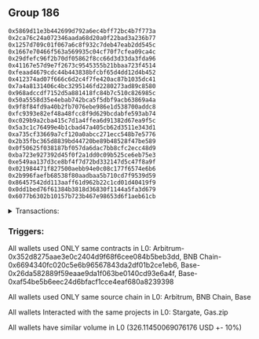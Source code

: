 ## Group 186

```0x0a851d44dd8e81a7464ec4fb7f88f044d1465c6c
0x5869d11e3b442699d792a6ec4bff72bc4b7f773a
0x2ca76c24a072346aada68d20a0f22bad3a236b77
0x1257d709c01f067a6c8f932c7deb47eab2dd545c
0x1667e70466f563a569935c04cf70f7cfea09ca4c
0x29dfefc96f2b70df05862f8cc66d3d33da3fda96
0x41167e57d9e7f2673c9545355b21bbaa723f4514
0xfeaad4679cdc44b443838bfcbf65d4dd12d4b452
0x412374ad07f666c6d2c4f7fe420ac87b1035dc41
0x7a4a8131406c4bc3295146fd2280273ad89c8580
0x968adccdf7152d5a881418fc84b7c510c826985c
0x50a5558d35e4ebab742bca5f5dbf9acb63869a4a
0x9f8f84fd9a40b2fb7076ebe986e1d538700addc8
0xfc9393e82ef48a48fcc8f9d629bcdabfe593ab74
0xc029b9a2cba415c7d1a4ffea6d91382d67ea9f5c
0x5a3c1c76499e4b1cbad47a405cb62d3511e343d1
0xa735cf33669a7cf120a0abcc271ecc548b7e5776
0x2b35fbc365d8839bd44720be89b48528f47be589
0x0f50625f038187bf057da6dac7bb8cfc2ecc48d9
0xba723e927392d45f0f2a1dd0c09b525ce6eb75e3
0xe549aa137d3ce8bf4f7d72bd332147d5c47f8a9f
0x021984471f827500aebb94e0c08c177f6574e6b6
0x2b996faefb68538f80aadbaa5b710cd7f9539d59
0x86457542dd113aaff61d962b22c1cd01d40419f9
0x0dd1bed76f61384b3818d36830f1144a5fa3d679
0x6077b6302b10157b723b467e98653d6f1aeb61cb
```
<details>
<summary>Transactions:</summary>

Hashes: 

Wallet: 0x0a851d44dd8e81a7464ec4fb7f88f044d1465c6c

       Hash: 0x8db10d80ce02a7d8a9b0ab292e0f5c0f1c1184a08ffc14539cc3cf7b2d91ef12
         - source chain: Arbitrum
         - destination chain: BNB Chain
         - project: Stargate
         - contract: 0x352d8275aae3e0c2404d9f68f6cee084b5beb3dd
         - value USD: 30.511621657
       Hash: 0xfe3b4bf9785e4436964f2738ab80615f096f02709fe7b38086403e62d5298c67
         - source chain: BNB Chain
         - destination chain: Base
         - project: Stargate
         - contract: 0x6694340fc020c5e6b96567843da2df01b2ce1eb6
         - value USD: 27.685051458
       Hash: 0xf5a89861ec413b20fda3e90ac6d5903e7b449264de636d9553f6622383a1b84c
         - source chain: Base
         - destination chain: Zora
         - project: Gas.zip
         - contract: 0x26da582889f59eaae9da1f063be0140cd93e6a4f
         - value USD: 9.804815774e-05
       Hash: 0xf8e8f1baebe929e5f9ef385e12bb090493435081e6418db1ff81fce8baa4ff33
         - source chain: Base
         - destination chain: Optimism
         - project: Stargate
         - contract: 0xaf54be5b6eec24d6bfacf1cce4eaf680a8239398
         - value USD: 210.559702146
       Hash: 0xef76d80de36c8b1d60ced2bb9cbf0857bec8a5a18388e10a7cc809612ec954ad
         - source chain: Base
         - destination chain: Metis
         - project: Gas.zip
         - contract: 0x26da582889f59eaae9da1f063be0140cd93e6a4f
         - value USD: 4.216039785e-07
       Hash: 0xf1a8eff0ff43d19fa3ed3c77099ed213bf7f671bea398aea992563fa2d8b7af9
         - source chain: Base
         - destination chain: Optimism
         - project: Stargate
         - contract: 0xaf54be5b6eec24d6bfacf1cce4eaf680a8239398
         - value USD: 57.35802696
Wallet: 0x5869d11e3b442699d792a6ec4bff72bc4b7f773a

       Hash:0xc2fe6da9aed9357dc8ae5689980cb4f5120614c63f47d8ffc3ad31b7a6371596
         - source chain: Arbitrum
         - destination chain: BNB Chain
         - project: Stargate
         - contract: 0x352d8275aae3e0c2404d9f68f6cee084b5beb3dd
         - value USD: 29.108297993
       Hash:0x3869e528b2d69a6bcc0be990b42a583aa6aa8fbd037265e33ed1a268eb94f1b4
         - source chain: BNB Chain
         - destination chain: Base
         - project: Stargate
         - contract: 0x6694340fc020c5e6b96567843da2df01b2ce1eb6
         - value USD: 26.284470063
       Hash:0x29ecef3c51447c8f0d413a4468b7f8155b3fa4676c6f679926c51cace1e1b6a9
         - source chain: Base
         - destination chain: Scroll
         - project: Gas.zip
         - contract: 0x26da582889f59eaae9da1f063be0140cd93e6a4f
         - value USD: 3.562303309e-05
       Hash:0x545f3049045b304d8a0d730583f95cff1d1aa5d7dc7fda424620bcdfe8806656
         - source chain: Base
         - destination chain: Optimism
         - project: Stargate
         - contract: 0xaf54be5b6eec24d6bfacf1cce4eaf680a8239398
         - value USD: 203.630908238
       Hash:0xc7da23176b4ff0febdcda395a0bf77bd304861ccf68df208c46b127f32caf8cd
         - source chain: Base
         - destination chain: Kava
         - project: Gas.zip
         - contract: 0x26da582889f59eaae9da1f063be0140cd93e6a4f
         - value USD: 1.119944386e-08
       Hash:0xff892a59c0aabc1309052683df731c59a698334ae6576364d15db70c9da489f4
         - source chain: Base
         - destination chain: Optimism
         - project: Stargate
         - contract: 0xaf54be5b6eec24d6bfacf1cce4eaf680a8239398
         - value USD: 56.107373946
Wallet: 0x2ca76c24a072346aada68d20a0f22bad3a236b77

       Hash:0xebd75e8a15eb996be109eeb7c1f790e5180981ca8cabb1998d7969c239447ff0
         - source chain: Arbitrum
         - destination chain: BNB Chain
         - project: Stargate
         - contract: 0x352d8275aae3e0c2404d9f68f6cee084b5beb3dd
         - value USD: 30.486773031
       Hash:0x4f9ddf6b92d2cbbf7dcd046e703daf9240f18de8edfd49a6caaa4af6f040a85f
         - source chain: BNB Chain
         - destination chain: Base
         - project: Stargate
         - contract: 0x6694340fc020c5e6b96567843da2df01b2ce1eb6
         - value USD: 27.661378262
       Hash:0x9221a7698d66a619295ba55540ad15806f94ca19645aee91986c26ab73f06c35
         - source chain: Base
         - destination chain: Zora
         - project: Gas.zip
         - contract: 0x26da582889f59eaae9da1f063be0140cd93e6a4f
         - value USD: 7.396020203e-05
       Hash:0x6c655f2da1b8afe4f7fa8a2b919ac5220f3d484ec84847389252b134f6ed3b5d
         - source chain: Base
         - destination chain: Optimism
         - project: Stargate
         - contract: 0xaf54be5b6eec24d6bfacf1cce4eaf680a8239398
         - value USD: 208.10547419
       Hash:0x316c4cc237a4385dfb0f324b35d94383d1d61fa9037f2ef67a5e006c15fb1552
         - source chain: Base
         - destination chain: Scroll
         - project: Gas.zip
         - contract: 0x26da582889f59eaae9da1f063be0140cd93e6a4f
         - value USD: 5.412644236e-05
       Hash:0xd2d30fb0404cf749433aa2ffd99ff4eeef4b840228b14df717f789ffc57c9921
         - source chain: Base
         - destination chain: Optimism
         - project: Stargate
         - contract: 0xaf54be5b6eec24d6bfacf1cce4eaf680a8239398
         - value USD: 57.447465355
Wallet: 0x1257d709c01f067a6c8f932c7deb47eab2dd545c

       Hash:0x6ae14d738dd5ea33470aee43569c18dfef1aecfd85bcb7a1b27ddfa51c2540af
         - source chain: Arbitrum
         - destination chain: BNB Chain
         - project: Stargate
         - contract: 0x352d8275aae3e0c2404d9f68f6cee084b5beb3dd
         - value USD: 29.562436363
       Hash:0x967933715aecdfdbd3afb47abebd602c086ce94382712e50c3ecdbd5c88dbf86
         - source chain: BNB Chain
         - destination chain: Base
         - project: Stargate
         - contract: 0x6694340fc020c5e6b96567843da2df01b2ce1eb6
         - value USD: 26.698198733
       Hash:0x882d456c0b8fc3efa3a92a38270922aebf02ab7cae42e891c49f749691bc5a00
         - source chain: Base
         - destination chain: Scroll
         - project: Gas.zip
         - contract: 0x26da582889f59eaae9da1f063be0140cd93e6a4f
         - value USD: 0.0001404565305
       Hash:0xd998a1ea3287decd4d0f14784b1a8d0d9ccc75dd7c1d5df37048afcfbafd851d
         - source chain: Base
         - destination chain: Optimism
         - project: Stargate
         - contract: 0xaf54be5b6eec24d6bfacf1cce4eaf680a8239398
         - value USD: 204.635819043
       Hash:0x732b7f0b731a4d8868bab8649190bdffe5c22785fc4cf24cdba5cf447088d9aa
         - source chain: Base
         - destination chain: Linea
         - project: Gas.zip
         - contract: 0x26da582889f59eaae9da1f063be0140cd93e6a4f
         - value USD: 0.0001014870794
       Hash:0xf9c04c23244664d50e2404e24ba6dc03e8ba63c18f8da3ae8ac0c4a7263add9f
         - source chain: Base
         - destination chain: Optimism
         - project: Stargate
         - contract: 0xaf54be5b6eec24d6bfacf1cce4eaf680a8239398
         - value USD: 55.303109971
Wallet: 0x1667e70466f563a569935c04cf70f7cfea09ca4c

       Hash:0xce9b31d755130a3fc94f9793c04428167ef5d7c645cca979fdd23acd04ee0d60
         - source chain: Arbitrum
         - destination chain: BNB Chain
         - project: Stargate
         - contract: 0x352d8275aae3e0c2404d9f68f6cee084b5beb3dd
         - value USD: 30.572896461
       Hash:0x0e1a9d7aa806f4b198b8f10501a702f6eeb0fa147a6d12667811e69eabb21d4b
         - source chain: BNB Chain
         - destination chain: Base
         - project: Stargate
         - contract: 0x6694340fc020c5e6b96567843da2df01b2ce1eb6
         - value USD: 27.672249404
       Hash:0x404e059c62295d7e6c11a410b0ae417dcce5cbc64df70e4791cce192333faca9
         - source chain: Base
         - destination chain: Linea
         - project: Gas.zip
         - contract: 0x26da582889f59eaae9da1f063be0140cd93e6a4f
         - value USD: 8.897066732e-05
       Hash:0xc162ee851c5250181e247f43d8fb13a643fec971a5ae3bd7aa9a69d21806ca89
         - source chain: Base
         - destination chain: Optimism
         - project: Stargate
         - contract: 0xaf54be5b6eec24d6bfacf1cce4eaf680a8239398
         - value USD: 207.968943785
       Hash:0xf9c51142769937e23f163fedcd47ae1a56542b5ccc1ea88c277f9cb18975643f
         - source chain: Base
         - destination chain: Linea
         - project: Gas.zip
         - contract: 0x26da582889f59eaae9da1f063be0140cd93e6a4f
         - value USD: 0.0001067152017
       Hash:0xbcc8a94dfebbf410e155601dadd1380070aecda42fadda5bf085833964c16ec1
         - source chain: Base
         - destination chain: Optimism
         - project: Stargate
         - contract: 0xaf54be5b6eec24d6bfacf1cce4eaf680a8239398
         - value USD: 52.935320374
Wallet: 0x29dfefc96f2b70df05862f8cc66d3d33da3fda96

       Hash:0x30f969fe845a8b5b0609d845dbb2809f5137574ad4b3b567d5af7994e649c7da
         - source chain: Arbitrum
         - destination chain: BNB Chain
         - project: Stargate
         - contract: 0x352d8275aae3e0c2404d9f68f6cee084b5beb3dd
         - value USD: 30.517636503
       Hash:0xd1456b6fdc4bd0a98619bb8dda3caac2dbaf74b699264ae3fb6df48af5e03766
         - source chain: BNB Chain
         - destination chain: Base
         - project: Stargate
         - contract: 0x6694340fc020c5e6b96567843da2df01b2ce1eb6
         - value USD: 28.777725663
       Hash:0x1019c677760f669aff812a4cfdf561e3720e767c186dd56f3d377ac94c45c1cd
         - source chain: Base
         - destination chain: Zora
         - project: Gas.zip
         - contract: 0x26da582889f59eaae9da1f063be0140cd93e6a4f
         - value USD: 0.0001574853647
       Hash:0x48489764019fc56291e2dbc514c627fed3afe92b5c46b9bd66e3351b96863ae1
         - source chain: Base
         - destination chain: Optimism
         - project: Stargate
         - contract: 0xaf54be5b6eec24d6bfacf1cce4eaf680a8239398
         - value USD: 206.752378517
       Hash:0x417d017bb1b7371594165fbddb481595ec970cc0216af7a639c49f39467f7aab
         - source chain: Base
         - destination chain: Metis
         - project: Gas.zip
         - contract: 0x26da582889f59eaae9da1f063be0140cd93e6a4f
         - value USD: 2.164786831e-06
       Hash:0x02a385eee9648632f469a3c90c50dcad64b704e35656b16575ba2bf7ac0f3791
         - source chain: Base
         - destination chain: Optimism
         - project: Stargate
         - contract: 0xaf54be5b6eec24d6bfacf1cce4eaf680a8239398
         - value USD: 54.609044397
Wallet: 0x41167e57d9e7f2673c9545355b21bbaa723f4514

       Hash:0xb98318e34354cf21ba5b1dc97bf58fd00be13e90f9444ef1eb1e75cf9c758803
         - source chain: Arbitrum
         - destination chain: BNB Chain
         - project: Stargate
         - contract: 0x352d8275aae3e0c2404d9f68f6cee084b5beb3dd
         - value USD: 28.95184398
       Hash:0x9b1626db20806e68d7974aca6edf50a62073555b42d0441846fb84602d9c988b
         - source chain: BNB Chain
         - destination chain: Base
         - project: Stargate
         - contract: 0x6694340fc020c5e6b96567843da2df01b2ce1eb6
         - value USD: 26.023824792
       Hash:0xf651033ea0342056b1e9b9415ed521c11fb3f858afdcdd860c758c9815a3d25b
         - source chain: Base
         - destination chain: Base
         - project: Gas.zip
         - contract: 0x26da582889f59eaae9da1f063be0140cd93e6a4f
         - value USD: 0.0001635266852
       Hash:0x9347bac0dd23d78caea739e805f6fa3073103d1e25d2ae34f31ff682d1cfc8ac
         - source chain: Base
         - destination chain: Optimism
         - project: Stargate
         - contract: 0xaf54be5b6eec24d6bfacf1cce4eaf680a8239398
         - value USD: 215.636928557
       Hash:0x5665b0d98d0f168d80f26c577a959d9a49baca3bd05c9358728c38cff0127c8d
         - source chain: Base
         - destination chain: Arbitrum
         - project: Gas.zip
         - contract: 0x26da582889f59eaae9da1f063be0140cd93e6a4f
         - value USD: 7.442385824e-05
       Hash:0xa1473da7f851b8c85edb60f69ef5052eaab764f851de852a494086e8d2142fe2
         - source chain: Base
         - destination chain: Base
         - project: Gas.zip
         - contract: 0x26da582889f59eaae9da1f063be0140cd93e6a4f
         - value USD: 7.909753447e-05
       Hash:0x286131671cd9994d088748af326467acd1fdc0ccc1fa63af8d9578ebcc2c92ee
         - source chain: Base
         - destination chain: Optimism
         - project: Stargate
         - contract: 0xaf54be5b6eec24d6bfacf1cce4eaf680a8239398
         - value USD: 52.130992966
Wallet: 0xfeaad4679cdc44b443838bfcbf65d4dd12d4b452

       Hash:0xf28bdc4a20be65c48dea6ae0146e7854c30e3e8091f1cb659eac9caab27ac39d
         - source chain: Arbitrum
         - destination chain: BNB Chain
         - project: Stargate
         - contract: 0x352d8275aae3e0c2404d9f68f6cee084b5beb3dd
         - value USD: 29.051412536
       Hash:0x8350cc1b20162d96d71ce24958bc2649afd1f3a955e3565036c7d1af5a234654
         - source chain: BNB Chain
         - destination chain: Base
         - project: Stargate
         - contract: 0x6694340fc020c5e6b96567843da2df01b2ce1eb6
         - value USD: 27.257096262
       Hash:0x15081e0c5b39ab43ada524c9e2c2e4d7428448125fc3933ba03849a9636b186f
         - source chain: Base
         - destination chain: Base
         - project: Gas.zip
         - contract: 0x26da582889f59eaae9da1f063be0140cd93e6a4f
         - value USD: 8.558775222e-05
       Hash:0xdc14f8da6ff5a4dde4a0d1593391aa0d2fa414df352414c0047e65be33173f99
         - source chain: Base
         - destination chain: Optimism
         - project: Stargate
         - contract: 0xaf54be5b6eec24d6bfacf1cce4eaf680a8239398
         - value USD: 220.750291969
       Hash:0x0185aed6ac7db71254271dc1bff49e3790bd2b98fa8aba4c3fb53351d93ad3ee
         - source chain: Base
         - destination chain: Kava
         - project: Gas.zip
         - contract: 0x26da582889f59eaae9da1f063be0140cd93e6a4f
         - value USD: 2.310934211e-08
       Hash:0xe26c05fe494b1e26a03928fff66af35b3874564e20cebde47366bbfb0e4da1e5
         - source chain: Base
         - destination chain: Optimism
         - project: Stargate
         - contract: 0xaf54be5b6eec24d6bfacf1cce4eaf680a8239398
         - value USD: 57.917628832
Wallet: 0x412374ad07f666c6d2c4f7fe420ac87b1035dc41

       Hash:0x0464394cb1c762578e6cd7ac1485a39b64e68e6898363bc68a9622a8d0c36d3b
         - source chain: Arbitrum
         - destination chain: BNB Chain
         - project: Stargate
         - contract: 0x352d8275aae3e0c2404d9f68f6cee084b5beb3dd
         - value USD: 28.596647974
       Hash:0x7e9040feb2e8a85a49253ea8718d8907b30d03efc603d0b8dc516d623d7420c7
         - source chain: BNB Chain
         - destination chain: Base
         - project: Stargate
         - contract: 0x6694340fc020c5e6b96567843da2df01b2ce1eb6
         - value USD: 27.015731166
       Hash:0xecfbdf830325ae7262a5edb20c9e9c426c08bc7517272203c494153976d64511
         - source chain: Base
         - destination chain: Zora
         - project: Gas.zip
         - contract: 0x26da582889f59eaae9da1f063be0140cd93e6a4f
         - value USD: 0.0001515217098
       Hash:0x1bcc1c37b1e13198f99d1f5de45f5b45b466dcf301c5a2528279a3b6a62aa667
         - source chain: Base
         - destination chain: Optimism
         - project: Stargate
         - contract: 0xaf54be5b6eec24d6bfacf1cce4eaf680a8239398
         - value USD: 210.746985373
       Hash:0x9e9987792a5cc6259f9642b3c1076b2c4da2faf6b17f2b70ed57d86288c681b6
         - source chain: Base
         - destination chain: Scroll
         - project: Gas.zip
         - contract: 0x26da582889f59eaae9da1f063be0140cd93e6a4f
         - value USD: 0.0001040271076
       Hash:0x8bef84a3a103266a5cc4358ee6fa197b4889c50b9554a51eb459e614f07da0d2
         - source chain: Base
         - destination chain: Optimism
         - project: Stargate
         - contract: 0xaf54be5b6eec24d6bfacf1cce4eaf680a8239398
         - value USD: 58.353316761
Wallet: 0x7a4a8131406c4bc3295146fd2280273ad89c8580

       Hash:0xe13fccddea3e7401858ec87454dae0332ac171a2913d43b3abf91a4082ad1f07
         - source chain: Arbitrum
         - destination chain: BNB Chain
         - project: Stargate
         - contract: 0x352d8275aae3e0c2404d9f68f6cee084b5beb3dd
         - value USD: 31.183860959
       Hash:0x96d21c34378debbc088b72f9cc85c62e76fd9df27124fb724a15b52d64e087bf
         - source chain: BNB Chain
         - destination chain: Base
         - project: Stargate
         - contract: 0x6694340fc020c5e6b96567843da2df01b2ce1eb6
         - value USD: 29.67061724
       Hash:0xcf6e209e1e9a6297743d91634340a51c5545b7668cfbc502924024978afcf424
         - source chain: Base
         - destination chain: Linea
         - project: Gas.zip
         - contract: 0x26da582889f59eaae9da1f063be0140cd93e6a4f
         - value USD: 0.000141744143
       Hash:0x1ffc4342c87ccb84c22b830120169422a57bd4b7cac4f906aab02da5b67e3556
         - source chain: Base
         - destination chain: Optimism
         - project: Stargate
         - contract: 0xaf54be5b6eec24d6bfacf1cce4eaf680a8239398
         - value USD: 209.759932491
       Hash:0xa6cf1d1b22470d357bbb1dd376ac810675105774b912215db11168283782c5ee
         - source chain: Base
         - destination chain: Base
         - project: Gas.zip
         - contract: 0x26da582889f59eaae9da1f063be0140cd93e6a4f
         - value USD: 0.0001024882451
       Hash:0x5591ca55562439dc19ad92652a1f2f50f29fe346ec51f1635302d75cdd4982da
         - source chain: Base
         - destination chain: Optimism
         - project: Stargate
         - contract: 0xaf54be5b6eec24d6bfacf1cce4eaf680a8239398
         - value USD: 56.50184331
Wallet: 0x968adccdf7152d5a881418fc84b7c510c826985c

       Hash:0xc5f3b2dbe539e6af820abe8a8db2a13dc36860b7f5444b93a19d846098cb672a
         - source chain: Arbitrum
         - destination chain: BNB Chain
         - project: Stargate
         - contract: 0x352d8275aae3e0c2404d9f68f6cee084b5beb3dd
         - value USD: 28.855986562
       Hash:0xa0fac65c6afe70def18282b8c303d325b07da1c2e13b7e919fa0e0de80625701
         - source chain: BNB Chain
         - destination chain: Base
         - project: Stargate
         - contract: 0x6694340fc020c5e6b96567843da2df01b2ce1eb6
         - value USD: 27.088157992
       Hash:0xa24125cb520c6ad388b1cc816ed9815f46b54075d7c5dc00d86e4f49821c89f1
         - source chain: Base
         - destination chain: Base
         - project: Gas.zip
         - contract: 0x26da582889f59eaae9da1f063be0140cd93e6a4f
         - value USD: 2.368040575e-05
       Hash:0x7d61e39ddaef2eefb17574208345feca7a381c9621c30d335bce8e04faaf9a12
         - source chain: Base
         - destination chain: Optimism
         - project: Stargate
         - contract: 0xaf54be5b6eec24d6bfacf1cce4eaf680a8239398
         - value USD: 213.060377707
       Hash:0x8274302fd521c0c82afbafc91ac3dc39d87c902515e42810d8fc26d8c77254c9
         - source chain: Base
         - destination chain: Linea
         - project: Gas.zip
         - contract: 0x26da582889f59eaae9da1f063be0140cd93e6a4f
         - value USD: 8.386541653e-05
       Hash:0xbe3c05296435d2efcd99a6a339b9e21b0eaa16f2f8d48ead528d48e006072793
         - source chain: Base
         - destination chain: Optimism
         - project: Stargate
         - contract: 0xaf54be5b6eec24d6bfacf1cce4eaf680a8239398
         - value USD: 57.192047645
Wallet: 0x50a5558d35e4ebab742bca5f5dbf9acb63869a4a

       Hash:0x4c8fffa1a3dec6119f1b90d6d7de1e7a40f6b87f29594fe551ea03f99d4bbaac
         - source chain: Arbitrum
         - destination chain: BNB Chain
         - project: Stargate
         - contract: 0x352d8275aae3e0c2404d9f68f6cee084b5beb3dd
         - value USD: 31.113168264
       Hash:0x1ff20cc44d4673d826c99a89f34e028be2a97bb050af73c61b22149635b21193
         - source chain: BNB Chain
         - destination chain: Base
         - project: Stargate
         - contract: 0x6694340fc020c5e6b96567843da2df01b2ce1eb6
         - value USD: 29.370847348
       Hash:0x7e6edbaeaadb6b9c90533385fbd27a5eaec815add3127ba434329a9dca83aab1
         - source chain: Base
         - destination chain: Linea
         - project: Gas.zip
         - contract: 0x26da582889f59eaae9da1f063be0140cd93e6a4f
         - value USD: 2.027708559e-05
       Hash:0xf5cebb60e8882962b15e07d24fbd5b1f5ac0f73de8e90f30dac074f4e2d62b8d
         - source chain: Base
         - destination chain: Optimism
         - project: Stargate
         - contract: 0xaf54be5b6eec24d6bfacf1cce4eaf680a8239398
         - value USD: 211.452494131
       Hash:0xb9c0d58f22f9695645065dbeb468d1008092cb57017a8a5e4e3e4cc205965675
         - source chain: Base
         - destination chain: Arbitrum
         - project: Gas.zip
         - contract: 0x26da582889f59eaae9da1f063be0140cd93e6a4f
         - value USD: 5.112275218e-05
       Hash:0xb1385be2e73768e2e2aaea9e2e037125ea32afa0742ffb6c68ab8e9ce032bab1
         - source chain: Base
         - destination chain: Optimism
         - project: Stargate
         - contract: 0xaf54be5b6eec24d6bfacf1cce4eaf680a8239398
         - value USD: 59.318430196
Wallet: 0x9f8f84fd9a40b2fb7076ebe986e1d538700addc8

       Hash:0x53a5b028189ab8e4940019643c5d4940ef63bacd7779ab032d289c08382265ac
         - source chain: Arbitrum
         - destination chain: BNB Chain
         - project: Stargate
         - contract: 0x352d8275aae3e0c2404d9f68f6cee084b5beb3dd
         - value USD: 30.412431217
       Hash:0xe1bd9891266ffe3f5f55dbda630ca9e128dd917e085389f371121f491b97c3b0
         - source chain: BNB Chain
         - destination chain: Base
         - project: Stargate
         - contract: 0x6694340fc020c5e6b96567843da2df01b2ce1eb6
         - value USD: 28.805346783
       Hash:0x2b200738bdcdc0203c846ea192a0c50551872c53aa91751a59dab248332f748c
         - source chain: Base
         - destination chain: Kava
         - project: Gas.zip
         - contract: 0x26da582889f59eaae9da1f063be0140cd93e6a4f
         - value USD: 7.543466979e-09
       Hash:0x0a6a853c16999160007ff76840c707ebdd0833ca8c1233055c3619c1eb524914
         - source chain: Base
         - destination chain: Optimism
         - project: Stargate
         - contract: 0xaf54be5b6eec24d6bfacf1cce4eaf680a8239398
         - value USD: 209.473590091
       Hash:0xba2c88e39430dec42d10a861145ab1df5c05fe6f74f641de9287a31602e67337
         - source chain: Base
         - destination chain: Arbitrum
         - project: Gas.zip
         - contract: 0x26da582889f59eaae9da1f063be0140cd93e6a4f
         - value USD: 7.109544927e-05
       Hash:0x4acb2ddb6cee186d833a23cf0280fbe6aed7310be10652bdbb2898eb191b3971
         - source chain: Base
         - destination chain: Optimism
         - project: Stargate
         - contract: 0xaf54be5b6eec24d6bfacf1cce4eaf680a8239398
         - value USD: 52.93322064
Wallet: 0xfc9393e82ef48a48fcc8f9d629bcdabfe593ab74

       Hash:0x7222018af91cf8f032ed9d9327e12d330a5be5967966f24104b32b130e51b6a8
         - source chain: Arbitrum
         - destination chain: BNB Chain
         - project: Stargate
         - contract: 0x352d8275aae3e0c2404d9f68f6cee084b5beb3dd
         - value USD: 29.18153847
       Hash:0xfade7b2839178e36ea0ae54df5bbd7b4b42f1c19c460caece0f0bd709f406d84
         - source chain: BNB Chain
         - destination chain: Base
         - project: Stargate
         - contract: 0x6694340fc020c5e6b96567843da2df01b2ce1eb6
         - value USD: 27.675184534
       Hash:0xc7f5d808ee87b3445a05a7d3495ff9680b73435eec86c3168ed85371ccbd6b1d
         - source chain: Base
         - destination chain: Zora
         - project: Gas.zip
         - contract: 0x26da582889f59eaae9da1f063be0140cd93e6a4f
         - value USD: 5.694775671e-05
       Hash:0x153de5da7645de21ee9d3c51c080ac34244a851f9558a8392bf8b8a65f18ce48
         - source chain: Base
         - destination chain: Optimism
         - project: Stargate
         - contract: 0xaf54be5b6eec24d6bfacf1cce4eaf680a8239398
         - value USD: 207.013241544
       Hash:0x8d9f54a1ea96748c0ba39a3e953a7ba0a68bcf182252087622c44eef63019e9c
         - source chain: Base
         - destination chain: Zora
         - project: Gas.zip
         - contract: 0x26da582889f59eaae9da1f063be0140cd93e6a4f
         - value USD: 2.646843566e-05
       Hash:0x4b657a903e1018db42dd710af842085e450bff96e54116b6307f57d4af89ef7c
         - source chain: Base
         - destination chain: Optimism
         - project: Stargate
         - contract: 0xaf54be5b6eec24d6bfacf1cce4eaf680a8239398
         - value USD: 67.235864718
Wallet: 0xc029b9a2cba415c7d1a4ffea6d91382d67ea9f5c

       Hash:0xaa9f388cf201995df9ba8db6116f2542f81e57a480f108eb4a370d7aac5659df
         - source chain: Arbitrum
         - destination chain: BNB Chain
         - project: Stargate
         - contract: 0x352d8275aae3e0c2404d9f68f6cee084b5beb3dd
         - value USD: 28.309998005
       Hash:0x9875c68755125c74368e24cd9687cc035936dc0c5a1152a82b88c260ed1ef840
         - source chain: BNB Chain
         - destination chain: Base
         - project: Stargate
         - contract: 0x6694340fc020c5e6b96567843da2df01b2ce1eb6
         - value USD: 26.650146518
       Hash:0xe9b8c0645af7b739372879130f5ddc55d58c6817dd92e404481929ec148a4e49
         - source chain: Base
         - destination chain: Base
         - project: Gas.zip
         - contract: 0x26da582889f59eaae9da1f063be0140cd93e6a4f
         - value USD: 0.0001247427052
       Hash:0xac80ead5749288359be77b54b75fb623154812787a05b6182afd8bb356a4c4ba
         - source chain: Base
         - destination chain: Optimism
         - project: Stargate
         - contract: 0xaf54be5b6eec24d6bfacf1cce4eaf680a8239398
         - value USD: 207.167973106
       Hash:0xfd0b337e2dab09b07d8034c5367a6615de608314328dc00e6209b2cc590408c3
         - source chain: Base
         - destination chain: Arbitrum
         - project: Gas.zip
         - contract: 0x26da582889f59eaae9da1f063be0140cd93e6a4f
         - value USD: 8.863848221e-05
       Hash:0x0dc2d2ae081eb7ccb797d4999fd1676b02c106faaca0c18ea40adbdb3ded2b85
         - source chain: Base
         - destination chain: Optimism
         - project: Stargate
         - contract: 0xaf54be5b6eec24d6bfacf1cce4eaf680a8239398
         - value USD: 53.348998796
Wallet: 0x5a3c1c76499e4b1cbad47a405cb62d3511e343d1

       Hash:0x4ddfa51c58a75b7a450d88412a66308e8c4a4f41451c243bf1d0a4b198620544
         - source chain: Arbitrum
         - destination chain: BNB Chain
         - project: Stargate
         - contract: 0x352d8275aae3e0c2404d9f68f6cee084b5beb3dd
         - value USD: 28.654592757
       Hash:0xa8c3ba6d1f6a0fc9207b6e1aecba894c4de07f3ff2381053defc298ef7cd47d8
         - source chain: BNB Chain
         - destination chain: Base
         - project: Stargate
         - contract: 0x6694340fc020c5e6b96567843da2df01b2ce1eb6
         - value USD: 26.938761977
       Hash:0x056d8fc9865d7c4975f7b6bd5c39a2169406a5b72bc27b4e372ec943f8556111
         - source chain: Base
         - destination chain: Kava
         - project: Gas.zip
         - contract: 0x26da582889f59eaae9da1f063be0140cd93e6a4f
         - value USD: 7.822854645e-09
       Hash:0xc6975a6bd983ef7e707e468e855ce4e3b6c9910fe723854c4f50f0ca0da22011
         - source chain: Base
         - destination chain: Optimism
         - project: Stargate
         - contract: 0xaf54be5b6eec24d6bfacf1cce4eaf680a8239398
         - value USD: 205.987013147
       Hash:0xec418161a007dc169fd85aca6bf7c905843af89719b345759be9677f497ded46
         - source chain: Base
         - destination chain: Base
         - project: Gas.zip
         - contract: 0x26da582889f59eaae9da1f063be0140cd93e6a4f
         - value USD: 0.0001489618937
       Hash:0x4c9c6c29a8888dbf6942f00618dbe746e91951903fca8aa3731623f018b96702
         - source chain: Base
         - destination chain: Optimism
         - project: Stargate
         - contract: 0xaf54be5b6eec24d6bfacf1cce4eaf680a8239398
         - value USD: 52.496040891
Wallet: 0xa735cf33669a7cf120a0abcc271ecc548b7e5776

       Hash:0x8028debe1a053cb81a787ac3249b95e699dabf02132317cc5dbce99d2892ebe1
         - source chain: Arbitrum
         - destination chain: BNB Chain
         - project: Stargate
         - contract: 0x352d8275aae3e0c2404d9f68f6cee084b5beb3dd
         - value USD: 31.081027401
       Hash:0x8e990b0219526377c1a4b61b30408a1a7089a58e88daddea4bd27791afcc2dd9
         - source chain: BNB Chain
         - destination chain: Base
         - project: Stargate
         - contract: 0x6694340fc020c5e6b96567843da2df01b2ce1eb6
         - value USD: 29.41482717
       Hash:0x1b5188f31fc38d79856194ad64111cbd28f01d19672458e2330fc82f88bc6acd
         - source chain: Base
         - destination chain: Base
         - project: Gas.zip
         - contract: 0x26da582889f59eaae9da1f063be0140cd93e6a4f
         - value USD: 0.0001111837155
       Hash:0x68c8b4f14ab9e979abaf6aac35cfb30c3bbb39330f02332dd095feb9b7c86da6
         - source chain: Base
         - destination chain: Optimism
         - project: Stargate
         - contract: 0xaf54be5b6eec24d6bfacf1cce4eaf680a8239398
         - value USD: 206.653198923
       Hash:0x80b606f5b85684569eb7fdb2c5ddd891510a3e2ef7f526bb060e43dc23b283fc
         - source chain: Base
         - destination chain: Scroll
         - project: Gas.zip
         - contract: 0x26da582889f59eaae9da1f063be0140cd93e6a4f
         - value USD: 7.338223947e-05
       Hash:0x5058440434b3b1280e02eda24b18e398d89e1692e6a360560540b20fbbd8f5d3
         - source chain: Base
         - destination chain: Optimism
         - project: Stargate
         - contract: 0xaf54be5b6eec24d6bfacf1cce4eaf680a8239398
         - value USD: 57.127790288
Wallet: 0x2b35fbc365d8839bd44720be89b48528f47be589

       Hash:0x7ce9a0b60133e142694c8cef6f871fa5351419fd099d046f36761f5ddf526a74
         - source chain: Arbitrum
         - destination chain: BNB Chain
         - project: Stargate
         - contract: 0x352d8275aae3e0c2404d9f68f6cee084b5beb3dd
         - value USD: 29.336956166
       Hash:0x1c14c6211b07902c4ca69853ebf635183ef6a233885f1a0f120f712fb9e53353
         - source chain: BNB Chain
         - destination chain: Base
         - project: Stargate
         - contract: 0x6694340fc020c5e6b96567843da2df01b2ce1eb6
         - value USD: 27.77444959
       Hash:0x0d8f7d0b187c207e7ea643109df97d40fcf8bc73eda69cfbb60b058078e01423
         - source chain: Base
         - destination chain: Base
         - project: Gas.zip
         - contract: 0x26da582889f59eaae9da1f063be0140cd93e6a4f
         - value USD: 2.779592887e-05
       Hash:0xda23c61b9d37a0646bdf4e71855a9d2fa91f571093dcf8a0bc4d31f69e07fae6
         - source chain: Base
         - destination chain: Optimism
         - project: Stargate
         - contract: 0xaf54be5b6eec24d6bfacf1cce4eaf680a8239398
         - value USD: 205.56851568
       Hash:0x305fa4e1aca71637281b06935489a8f4647e39781a78e44efd22e78861a0ae5f
         - source chain: Base
         - destination chain: Kava
         - project: Gas.zip
         - contract: 0x26da582889f59eaae9da1f063be0140cd93e6a4f
         - value USD: 4.621868421e-09
       Hash:0x9c76f27fab289b1e58e84a8b11cf1f053f6c8693937fbc477e4ce57621d8f14f
         - source chain: Base
         - destination chain: Optimism
         - project: Stargate
         - contract: 0xaf54be5b6eec24d6bfacf1cce4eaf680a8239398
         - value USD: 55.481488916
Wallet: 0x0f50625f038187bf057da6dac7bb8cfc2ecc48d9

       Hash:0x422005c7c6e60c338d1f912e263dbe2ca8132c673004358a88c33d7b98eabab4
         - source chain: Arbitrum
         - destination chain: BNB Chain
         - project: Stargate
         - contract: 0x352d8275aae3e0c2404d9f68f6cee084b5beb3dd
         - value USD: 28.235197049
       Hash:0x6d1016ede64b75dfc03ed267f806696e75d250158beb8cda65408170b7ef02c5
         - source chain: BNB Chain
         - destination chain: Base
         - project: Stargate
         - contract: 0x6694340fc020c5e6b96567843da2df01b2ce1eb6
         - value USD: 26.612151855
       Hash:0x3ad785697df1420e9cc25857b0e6c164d7375cfdf17649f0891ea1c1ef079b78
         - source chain: Base
         - destination chain: Kava
         - project: Gas.zip
         - contract: 0x26da582889f59eaae9da1f063be0140cd93e6a4f
         - value USD: 4.000901941e-08
       Hash:0x861d3c43456e441348233696c9aa76d710f23471ee4b1f316d5f5286fb22be73
         - source chain: Base
         - destination chain: Optimism
         - project: Stargate
         - contract: 0xaf54be5b6eec24d6bfacf1cce4eaf680a8239398
         - value USD: 212.487119682
       Hash:0xaec07907bfcc216bc1b9161c37c30e020b2969f2c27339a4eebf6adcb2dfbcaa
         - source chain: Base
         - destination chain: Linea
         - project: Gas.zip
         - contract: 0x26da582889f59eaae9da1f063be0140cd93e6a4f
         - value USD: 9.157363496e-05
       Hash:0x2a834e8443fc7c781f6a88afe1609ff8be2da929310405db753a9f4c5ec3a313
         - source chain: Base
         - destination chain: Optimism
         - project: Stargate
         - contract: 0xaf54be5b6eec24d6bfacf1cce4eaf680a8239398
         - value USD: 56.028287671
Wallet: 0xba723e927392d45f0f2a1dd0c09b525ce6eb75e3

       Hash:0x0844b48f385081b32404d753462da9d6c2050812f1f3576a7caccf0d00080376
         - source chain: Arbitrum
         - destination chain: BNB Chain
         - project: Stargate
         - contract: 0x352d8275aae3e0c2404d9f68f6cee084b5beb3dd
         - value USD: 28.432554616
       Hash:0x3d8243307e6e0b3a57e6e122a68aee1dc5baed4a33e1be000280b2f7985e36aa
         - source chain: BNB Chain
         - destination chain: Base
         - project: Stargate
         - contract: 0x6694340fc020c5e6b96567843da2df01b2ce1eb6
         - value USD: 26.80027443
       Hash:0xdce3391d8a6670f50e29259a64606e086f7a964c2f1bd4a967b8b9bc5bf5d2d0
         - source chain: Base
         - destination chain: Metis
         - project: Gas.zip
         - contract: 0x26da582889f59eaae9da1f063be0140cd93e6a4f
         - value USD: 1.776583644e-06
       Hash:0xeee6b09150f7ea5e4063e51190984cc12cd0c2a21c3841f2e35ada346fd53fac
         - source chain: Base
         - destination chain: Optimism
         - project: Stargate
         - contract: 0xaf54be5b6eec24d6bfacf1cce4eaf680a8239398
         - value USD: 205.465034181
       Hash:0xce98361b023839951b8fdf3104f8be354fb0387b20e414b364f3fd2c083dcf07
         - source chain: Base
         - destination chain: Linea
         - project: Gas.zip
         - contract: 0x26da582889f59eaae9da1f063be0140cd93e6a4f
         - value USD: 0.0001350479869
       Hash:0xb32441ec09fd4ffd01c28ca6fc342719e8915f78fa88806c28582905b0bd14e3
         - source chain: Base
         - destination chain: Optimism
         - project: Stargate
         - contract: 0xaf54be5b6eec24d6bfacf1cce4eaf680a8239398
         - value USD: 56.014967571
Wallet: 0xe549aa137d3ce8bf4f7d72bd332147d5c47f8a9f

       Hash:0x5931c6de370c287beb10a45e67443f3b9b69b01fc3fc92f8f420b4a3f32ce6c2
         - source chain: Arbitrum
         - destination chain: BNB Chain
         - project: Stargate
         - contract: 0x352d8275aae3e0c2404d9f68f6cee084b5beb3dd
         - value USD: 28.238705126
       Hash:0x175bec35956572952ed621bed14f3c300a5ab7febbdbe8c3d7eeeba1a5efeade
         - source chain: BNB Chain
         - destination chain: Base
         - project: Stargate
         - contract: 0x6694340fc020c5e6b96567843da2df01b2ce1eb6
         - value USD: 26.482787027
       Hash:0x8a4636bc1670486433aa5c1c151e90e7f8d5d146ad3b7a3dbcc30608b68a8455
         - source chain: Base
         - destination chain: Linea
         - project: Gas.zip
         - contract: 0x26da582889f59eaae9da1f063be0140cd93e6a4f
         - value USD: 7.442413236e-05
       Hash:0xe2d0f4645c35b3bb2bc6cd831e3780bff65bd97d06c7598258f4b472e06aafc0
         - source chain: Base
         - destination chain: Optimism
         - project: Stargate
         - contract: 0xaf54be5b6eec24d6bfacf1cce4eaf680a8239398
         - value USD: 217.849019867
       Hash:0xbeddebbacb461ddd3cf6c81e882dc97fc245107d0612c47075991b0be6e565ee
         - source chain: Base
         - destination chain: Kava
         - project: Gas.zip
         - contract: 0x26da582889f59eaae9da1f063be0140cd93e6a4f
         - value USD: 2.464996491e-08
       Hash:0xa80b770d8a7f1fb33845b16fbad08ad9d74a198d7b86966b793e90e770e959d6
         - source chain: Base
         - destination chain: Optimism
         - project: Stargate
         - contract: 0xaf54be5b6eec24d6bfacf1cce4eaf680a8239398
         - value USD: 54.587056004
Wallet: 0x021984471f827500aebb94e0c08c177f6574e6b6

       Hash:0x914ded906304fc864c11e622c1a68d0dd4a9694ee051b7b730bc03fe321e823d
         - source chain: Arbitrum
         - destination chain: BNB Chain
         - project: Stargate
         - contract: 0x352d8275aae3e0c2404d9f68f6cee084b5beb3dd
         - value USD: 28.316613035
       Hash:0x36e4e408a4483b520bb4f2a439d254989901005d8c63259f6ab5d4fbf9874539
         - source chain: BNB Chain
         - destination chain: Base
         - project: Stargate
         - contract: 0x6694340fc020c5e6b96567843da2df01b2ce1eb6
         - value USD: 26.574543138
       Hash:0x4ed9b50c85ee6e3a0dd341a582333e93508f45c29f2e30dfdf9e1daecb2a3657
         - source chain: Base
         - destination chain: Metis
         - project: Gas.zip
         - contract: 0x26da582889f59eaae9da1f063be0140cd93e6a4f
         - value USD: 2.108571497e-06
       Hash:0x283f89e13507ff6df9eee8886a078ea01790791471a092f55c6863367c1fcb5b
         - source chain: Base
         - destination chain: Optimism
         - project: Stargate
         - contract: 0xaf54be5b6eec24d6bfacf1cce4eaf680a8239398
         - value USD: 211.762927963
       Hash:0xd66466cf0fd5be24c86675ed5003451d0ad7849708a6b11ee40cd5fe0f6379f6
         - source chain: Base
         - destination chain: Base
         - project: Gas.zip
         - contract: 0x26da582889f59eaae9da1f063be0140cd93e6a4f
         - value USD: 0.0001063734144
       Hash:0xae4f295cd94e76b7431603fa41e30f35a277f47c9832e1b759cde8fa655c13bc
         - source chain: Base
         - destination chain: Optimism
         - project: Stargate
         - contract: 0xaf54be5b6eec24d6bfacf1cce4eaf680a8239398
         - value USD: 53.04388046
Wallet: 0x2b996faefb68538f80aadbaa5b710cd7f9539d59

       Hash:0x4169ce3435bd833f96f4a8a38f975ab00d10a85a9c0b2cc402d19a368d56f163
         - source chain: Arbitrum
         - destination chain: BNB Chain
         - project: Stargate
         - contract: 0x352d8275aae3e0c2404d9f68f6cee084b5beb3dd
         - value USD: 28.640801524
       Hash:0x1aeaa91433266ffac1067fde21aa4c35b550b2fc3f53a9d608bf100551ca84c2
         - source chain: BNB Chain
         - destination chain: Base
         - project: Stargate
         - contract: 0x6694340fc020c5e6b96567843da2df01b2ce1eb6
         - value USD: 26.92991822
       Hash:0x188e0166e52765f5ec1c759210fb48e7bbc1abc9158409f7ef238f27973f8394
         - source chain: Base
         - destination chain: Metis
         - project: Gas.zip
         - contract: 0x26da582889f59eaae9da1f063be0140cd93e6a4f
         - value USD: 3.741592827e-06
       Hash:0x3bbcfca7377bba1c542c3010b4d7b76e82ef16548f5f34c62f9dc321f647098b
         - source chain: Base
         - destination chain: Optimism
         - project: Stargate
         - contract: 0xaf54be5b6eec24d6bfacf1cce4eaf680a8239398
         - value USD: 210.173607093
       Hash:0xc7410ba5dea67f1d4429d96f7faebe216998b31b11fba45fe3e2e85585017ef9
         - source chain: Base
         - destination chain: Zora
         - project: Gas.zip
         - contract: 0x26da582889f59eaae9da1f063be0140cd93e6a4f
         - value USD: 2.836624383e-05
       Hash:0x3bcbfc709960b5563080455c7526aba6fcdbaf98ee85d9388d06aac411c62852
         - source chain: Base
         - destination chain: Optimism
         - project: Stargate
         - contract: 0xaf54be5b6eec24d6bfacf1cce4eaf680a8239398
         - value USD: 58.348261414
Wallet: 0x86457542dd113aaff61d962b22c1cd01d40419f9

       Hash:0x64d5345a2d9665997d3fc29bfddd3e688a94aedd3b225750e6c94c6cf4899b76
         - source chain: Arbitrum
         - destination chain: BNB Chain
         - project: Stargate
         - contract: 0x352d8275aae3e0c2404d9f68f6cee084b5beb3dd
         - value USD: 28.902880953
       Hash:0x6360c943ff2c68a45212ae9f5b0c186f47f064d728f3e0397fb48e5fde473b4d
         - source chain: BNB Chain
         - destination chain: Base
         - project: Stargate
         - contract: 0x6694340fc020c5e6b96567843da2df01b2ce1eb6
         - value USD: 27.170559417
       Hash:0xfeee615ee4501edd43de537a44144091a9501832f00cf7debc00e3a45247c3d9
         - source chain: Base
         - destination chain: Scroll
         - project: Gas.zip
         - contract: 0x26da582889f59eaae9da1f063be0140cd93e6a4f
         - value USD: 4.258187974e-05
       Hash:0x393f15c2526f7c7788b4a045da3f52d4a7f59199392f799a5fbe114951ad6fee
         - source chain: Base
         - destination chain: Optimism
         - project: Stargate
         - contract: 0xaf54be5b6eec24d6bfacf1cce4eaf680a8239398
         - value USD: 209.491888166
       Hash:0x4060b3b6a0ea83c4114173860ca01134b1e527a4e50643a6fe6fc7a684c26b7d
         - source chain: Base
         - destination chain: Base
         - project: Gas.zip
         - contract: 0x26da582889f59eaae9da1f063be0140cd93e6a4f
         - value USD: 8.139878663e-05
       Hash:0x48377e6925046900f65969a9748d73b1bc1c480734f24bf7a970e98ebc13fb11
         - source chain: Base
         - destination chain: Optimism
         - project: Stargate
         - contract: 0xaf54be5b6eec24d6bfacf1cce4eaf680a8239398
         - value USD: 58.997944837
Wallet: 0x0dd1bed76f61384b3818d36830f1144a5fa3d679

       Hash:0xdfda0be171f63cff62618697ef1c99b4601a4ff62569fd0ca2f6bdb30a46d949
         - source chain: Arbitrum
         - destination chain: BNB Chain
         - project: Stargate
         - contract: 0x352d8275aae3e0c2404d9f68f6cee084b5beb3dd
         - value USD: 29.082459064
       Hash:0x44c16ca02324edc6f5586f4cbc4d8b828c6faf9c0b543e44e0d264d67832b001
         - source chain: BNB Chain
         - destination chain: Base
         - project: Stargate
         - contract: 0x6694340fc020c5e6b96567843da2df01b2ce1eb6
         - value USD: 27.434866291
       Hash:0x5fa6e5e970bfeb6ee67d36ee4948b61faaa7e68719b92e5763cbe122643e7287
         - source chain: Base
         - destination chain: Base
         - project: Gas.zip
         - contract: 0x26da582889f59eaae9da1f063be0140cd93e6a4f
         - value USD: 0.0001595130733
       Hash:0xdeaa133d3bec3caf81ff5def4ef796997e0163eba3a08499026360affe34411e
         - source chain: Base
         - destination chain: Optimism
         - project: Stargate
         - contract: 0xaf54be5b6eec24d6bfacf1cce4eaf680a8239398
         - value USD: 214.869407895
       Hash:0x086103c06ecbf0677b20be4e9aac3ee7964288c8cad74fe19743c8bf7ee0bda7
         - source chain: Base
         - destination chain: Base
         - project: Gas.zip
         - contract: 0x26da582889f59eaae9da1f063be0140cd93e6a4f
         - value USD: 7.883990697e-05
       Hash:0xaaebb70eaae02ca4d72c8db5335fd8f948617bb6272f4e2a92506eb250070fc5
         - source chain: Base
         - destination chain: Optimism
         - project: Stargate
         - contract: 0xaf54be5b6eec24d6bfacf1cce4eaf680a8239398
         - value USD: 57.148663059
Wallet: 0x6077b6302b10157b723b467e98653d6f1aeb61cb

       Hash:0xf02835ce547f54c6e23f86a5a1e0ea01658f304232044e0c86f71cb4b308d9a5
         - source chain: Arbitrum
         - destination chain: BNB Chain
         - project: Stargate
         - contract: 0x352d8275aae3e0c2404d9f68f6cee084b5beb3dd
         - value USD: 28.202186919
       Hash:0x2c392cae3a0eaf6353c63ee2602025c980a7faa776a78812012bd74eb3826034
         - source chain: BNB Chain
         - destination chain: Base
         - project: Stargate
         - contract: 0x6694340fc020c5e6b96567843da2df01b2ce1eb6
         - value USD: 26.508551408
       Hash:0x750754afeffb2113e36e5535944d6cf673e46c3fa5fbf286ba8d1c4ad7fded99
         - source chain: Base
         - destination chain: Base
         - project: Gas.zip
         - contract: 0x26da582889f59eaae9da1f063be0140cd93e6a4f
         - value USD: 6.860413958e-05
       Hash:0xe8188f2e4c7c3b904f9bcdd9c059a4e47e361737da9463adf2496d9540946d09
         - source chain: Base
         - destination chain: Optimism
         - project: Stargate
         - contract: 0xaf54be5b6eec24d6bfacf1cce4eaf680a8239398
         - value USD: 206.421495457
       Hash:0xf136958266672f4494f425ab5f0d97682703ed7b7678c1a1cfd760dfa52678a9
         - source chain: Base
         - destination chain: Scroll
         - project: Gas.zip
         - contract: 0x26da582889f59eaae9da1f063be0140cd93e6a4f
         - value USD: 3.634026962e-05
       Hash:0x168d65966f31112ce2f30566f305cabbb45c816e80e8b872a57ffb71f94ad5be
         - source chain: Base
         - destination chain: Optimism
         - project: Stargate
         - contract: 0xaf54be5b6eec24d6bfacf1cce4eaf680a8239398
         - value USD: 57.099334184

</details>


### Triggers: 
All wallets used ONLY same contracts in L0: Arbitrum-0x352d8275aae3e0c2404d9f68f6cee084b5beb3dd, BNB Chain-0x6694340fc020c5e6b96567843da2df01b2ce1eb6, Base-0x26da582889f59eaae9da1f063be0140cd93e6a4f, Base-0xaf54be5b6eec24d6bfacf1cce4eaf680a8239398

All wallets used ONLY same source chain in L0: Arbitrum, BNB Chain, Base

All wallets Interacted with the same projects in L0: Stargate, Gas.zip

All wallets have similar volume in L0 (326.11450069076176 USD +- 10%)

